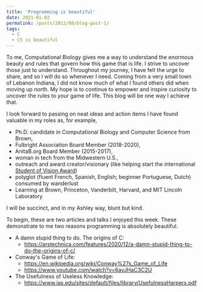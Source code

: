 ```yaml
---
title: 'Programming is beautiful'
date: 2021-01-02
permalink: /posts/2012/08/blog-post-1/
tags:
  - C
  - CS is beautiful
---
```


To me, Computational Biology gives me a way to understand the enormous beauty and rules that govern how this game that is life. I strive to uncover those just to understand. Throughout my journey, I have felt the urge to share, and so I will do so whenever I need. Coming from a very small town of Lebanon Indiana, I did not know much of what I found others did when moving up north. My hope is to continue to empower and inspire curiosity to uncover the rules to your game of life. This blog will be one way I achieve that. 

I look forward to passing on neat ideas and action items I have found valuable in my roles as, for example,
  - Ph.D. candidate in Computational Biology and Computer Science from Brown, 
  - Fulbright Association Board Member (2018-2020), 
  - AnitaB.org Board Member (2015-2017), 
  - woman in tech from the Midwestern U.S., 
  - outreach and award creator/visionary (like helping start the international [Student of Vision Award](https://anitab.org/awards-grants/abie-awards/student-of-vision/))
  - polyglot (fluent French, Spanish, English; beginner Portuguese, Dutch) consumed by wanderlust
  - Learning at Brown, Princeton, Vanderbilt, Harvard, and MIT Lincoln Laboratory
  
I will be succinct, and in my Ashley way, blunt but kind. 

To begin, these are two articles and talks I enjoyed this week. These demonstrate to me two reasons programming is absolutely beautiful.
  - A damn stupid thing to do. The origins of C: 
    - https://arstechnica.com/features/2020/12/a-damn-stupid-thing-to-do-the-origins-of-c/
  - Conway's Game of Life:
    - https://en.wikipedia.org/wiki/Conway%27s_Game_of_Life
    - https://www.youtube.com/watch?v=6avJHaC3C2U
  - The Usefulness of Useless Knowledge:
    - https://www.ias.edu/sites/default/files/library/UsefulnessHarpers.pdf